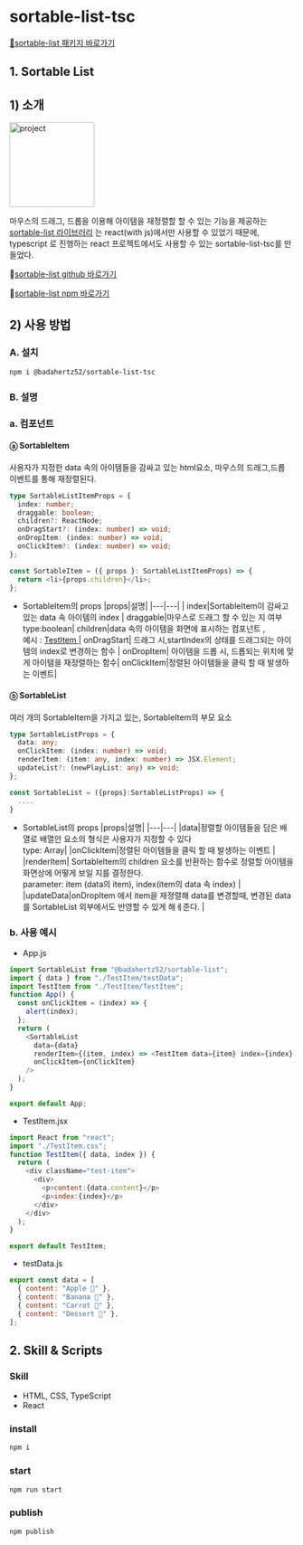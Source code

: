 # sortable-list-tsc

[🔗sortable-list 패키지 바로가기](https://www.npmjs.com/package/@badahertz52/sortable-list-tsc)

## <div id="sortable">1. Sortable List</div>

## <div id="#introduce">1) 소개</div>

<img alt="project" src="./sortable.gif" width="150px" />

마우스의 드래그, 드롭을 이용해 아이템을 재정렬할 할 수 있는 기능을 제공하는 [sortable-list 라이브러리](https://www.npmjs.com/package/@badahertz52/sortable-list) 는 react(with js)에서만 사용할 수 있었기 때문에, typescript 로 진행하는 react 프로젝트에서도 사용할 수 있는 sortable-list-tsc를 만들었다.

🔗[sortable-list github 바로가기](https://github.com/BadaHertz52/sortable)

🔗[sortable-list npm 바로가기](https://www.npmjs.com/package/@badahertz52/sortable-list)

## <div id="#use"> 2) 사용 방법</div>

### A. 설치

```bash
npm i @badahertz52/sortable-list-tsc
```

### B. 설명

### a. 컴포넌트

#### ⓐ SortableItem

사용자가 지정한 data 속의 아이템들을 감싸고 있는 html요소, 마우스의 드래그,드롭 이벤트를 통해 재정렬된다.

```ts
type SortableListItemProps = {
  index: number;
  draggable: boolean;
  children?: ReactNode;
  onDragStart?: (index: number) => void;
  onDropItem: (index: number) => void;
  onClickItem?: (index: number) => void;
};

const SortableItem = ({ props }: SortableListItemProps) => {
  return <li>{props.children}</li>;
};
```

- SortableItem의 props
  |props|설명|
  |---|---|
  | index|SortableItem이 감싸고 있는 data 속 아이템의 index |
  draggable|마우스로 드래그 할 수 있는 지 여부 <br/> type:boolean|
  children|data 속의 아이템을 화면에 표시하는 컴포넌트 ,<br/> 예시 : <a href="#testItem"> TestItem </a>|
  onDragStart| 드래그 시,startIndex의 상태를 드래그되는 아이템의 index로 변경하는 함수 |
  onDropItem| 아이템을 드롭 시, 드롭되는 위치에 맞게 아이템을 재정렬하는 함수|
  onClickItem|정렬된 아이템들을 클릭 할 때 발생하는 이벤트|
  <br/>

#### ⓑ SortableList

여러 개의 SortableItem을 가지고 있는, SortableItem의 부모 요소

```ts
type SortableListProps = {
  data: any;
  onClickItem: (index: number) => void;
  renderItem: (item: any, index: number) => JSX.Element;
  updateList?: (newPlayList: any) => void;
};

const SortableList = ({props}:SortableListProps) => {
  ....
}
```

- SortableList의 props
  |props|설명|
  |---|---|
  |data|정렬할 아이템들을 담은 배열로 배열안 요소의 형식은 사용자가 지정할 수 있다 <br/>
  type: Array|
  |onClickItem|정렬된 아이템들을 클릭 할 때 발생하는 이벤트 |
  |renderItem| SortableItem의 children 요소를 반환하는 함수로 정렬할 아이템을 화면상에 어떻게 보일 지를 결정한다. <br/> parameter: item (data의 item), index(item의 data 속 index) |
  |updateData|onDropItem 에서 item을 재졍렬해 data를 변경할때, 변경된 data를 SortableList 외부에서도 반영할 수 있게 해ㅔ준다. |

### b. 사용 예시

- App.js

```js
import SortableList from "@badahertz52/sortable-list";
import { data } from "./TestItem/testData";
import TestItem from "./TestItem/TestItem";
function App() {
  const onClickItem = (index) => {
    alert(index);
  };
  return (
    <SortableList
      data={data}
      renderItem={(item, index) => <TestItem data={item} index={index} />}
      onClickItem={onClickItem}
    />
  );
}

export default App;
```

- <div id="testItem"> TestItem.jsx </div>

```js
import React from "react";
import "./TestItem.css";
function TestItem({ data, index }) {
  return (
    <div className="test-item">
      <div>
        <p>content:{data.content}</p>
        <p>index:{index}</p>
      </div>
    </div>
  );
}

export default TestItem;
```

- testData.js

```js
export const data = [
  { content: "Apple 🍎" },
  { content: "Banana 🍌" },
  { content: "Carrot 🥕" },
  { content: "Dessert 🧁" },
];
```

## <div id="skill">2. Skill & Scripts</div>

### Skill

- HTML, CSS, TypeScript
- React

### install

```bash
npm i
```

### start

```bash
npm run start
```

### publish

```bash
npm publish
```
